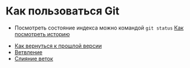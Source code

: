 # Как пользоваться Git
* Посмотреть состояние индекса можно командой `git status`
 [Как посмотреть историю](./log_help.md)
- [Как вернуться к прошлой версии](./reset_help.md)
- [Ветвление](./branch_help.md)
- [Слияние веток](./merge_help.md)
